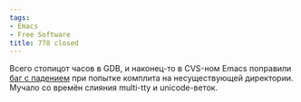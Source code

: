 ```yaml
---
tags:
- Emacs
- Free Software
title: 778 closed
---
```


Всего стопицот часов в GDB, и наконец-то в CVS-ном Emacs поправили [баг
с падением][] при попытке комплита на несуществующей директории. Мучало
со времён слияния multi-tty и unicode-веток.

  [баг с падением]: http://emacsbugs.donarmstrong.com/cgi-bin/bugreport.cgi?bug=778
